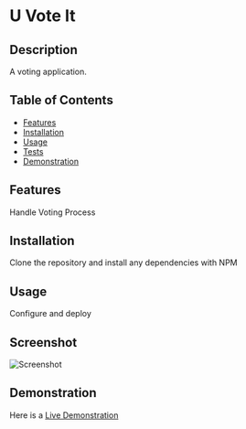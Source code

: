 # U Vote It

## Description
A voting application.

  ## Table of Contents
* [Features](#features)
* [Installation](#installation)
* [Usage](#usage)
* [Tests](#tests)
* [Demonstration](#demonstration)

## Features
Handle Voting Process

## Installation
Clone the repository and install any dependencies with NPM

## Usage
Configure and deploy 

## Screenshot
![Screenshot](./)

## Demonstration
Here is a [Live Demonstration](https://)
